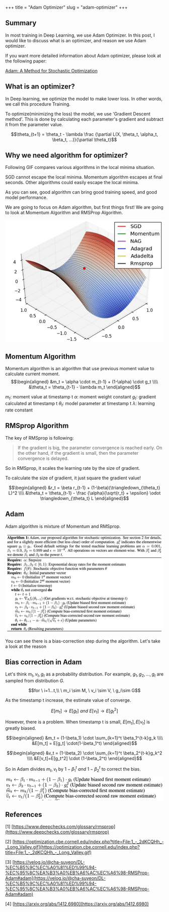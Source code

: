 +++
title = "Adam Optimizer"
slug = "adam-optimizer"
+++

## Summary
In most training in Deep Learning, we use Adam Optimizer. In this post, I would like to discuss what is an optimizer, and reason we use Adam optimizer.

If you want more detailed information about Adam optimizer, please look at the following paper:

[Adam: A Method for Stochastic Optimization](https://arxiv.org/abs/1412.6980)

## What is an optimizer?
In Deep learning, we optimize the model to make lower loss. In other words, we call this procedure Training.

To optimize(minimizing the loss) the model, we use 'Gradient Descent method'. This is done by calculating each parameter's gradient and subtract it from the parameter value.

$$\theta_{t+1} = \theta_t - \lambda \frac {\partial L(X, \theta_t, \alpha_t, \beta_t, ...)}{\partial \theta_t}$$

## Why we need algorithm for optimizer?
Following GIF compares various algorithms in the local minima situation.

SGD cannot escape the local minima. Momentum algorithm escapes at final seconds. Other algorithms could easily escape the local minima.

As you can see, good algorithm can bring good training speed, and good model performance.

We are going to focus on Adam algorithm, but first things first! We are going to look at Momentum Algorithm and RMSProp Algorithm.

<img src="optimizer.gif" alt="Comparison of various optimizers"/>

## Momentum Algorithm
Momentum algorithm is an algorithm that use previous moment value to calculate current moment.
$$\begin{aligned}
&m_t = \alpha \cdot m_{t-1} + (1-\alpha) \cdot g_t \\\\
&\theta_t = \theta_{t-1} - \lambda m_t
\end{aligned}$$

$m_t$: moment value at timestamp t
$\alpha$: moment weight constant
$g_t$: gradient calculated at timestamp t
$\theta_t$: model parameter at timestamp t
$\lambda$: learning rate constant

## RMSprop Algorithm
The key of RMSprop is following:
> If the gradient is big, the parameter convergence is reached early. On the other hand, if the gradient is small, then the parameter convergence is delayed.

So in RMSprop, it scales the learning rate by the size of gradient.

To calculate the size of gradient, it just square the gradient value!

$$\begin{aligned}
&r_t = \beta r_{t-1} + (1-\beta)(\triangledown_{\theta_t} L)^2 \\\\
&\theta_t = \theta_{t-1} - \frac {\alpha}{\sqrt{r_t} + \epsilon} \odot \triangledown_{\theta_t} L
\end{aligned}$$

## Adam
Adam algorithm is mixture of Momentum and RMSprop.

<img src="adam-algorithm.png" alt="Algorithm used in Adam Optimizer"/>

You can see there is a bias-correction step during the algorithm. Let's take a look at the reason

## Bias correction in Adam
Let's think $m_t, v_t, g_t$ as a probability distribution.
For example, $g_1, g_2, ..., g_t$ are sampled from distribution $G$.

$$for \ i=1...t,\\ \ m_i \sim  M, \ v_i \sim V, \ g_i\sim G$$

As the timestamp t increase, the estimate value of  converge.

$$E[m_t] \rightarrow E[g_t] \ and \  E[v_t] \rightarrow E[g_t^2]$$

However, there is a problem. When timestamp t is small, $E[m_t], E[v_t]$ is greatly biased.

$$\begin{aligned}
&m_t = (1-\beta_1) \cdot \sum_{k=1}^t \beta_1^{t-k}g_k \\\\
&E[m_t] = E[g_t] \cdot(1-\beta_1^t)
\end{aligned}$$

$$\begin{aligned}
&v_t = (1-\beta_2) \cdot \sum_{k=1}^t \beta_2^{t-k}g_k^2 \\\\
&E[v_t]=E[g_t^2] \cdot (1-\beta_2^t)
\end{aligned}$$

So in Adam divides $m_t, v_t$ by $1-\beta_1^t \ and \ 1-\beta_2^t$ to correct the bias.

<img src="adam-bias-correction.png" alt="Bias Correction in Adam Optimizer"/>

## References
[1] [https://www.deepchecks.com/glossary/rmsprop](https://www.deepchecks.com/glossary/rmsprop)

[2] [https://optimization.cbe.cornell.edu/index.php?title=File:1_-_2dKCQHh_-_Long_Valley.gif](https://optimization.cbe.cornell.edu/index.php?title=File:1_-_2dKCQHh_-_Long_Valley.gif)

[3] [https://velog.io/@cha-suyeon/DL-%EC%B5%9C%EC%A0%81%ED%99%94-%EC%95%8C%EA%B3%A0%EB%A6%AC%EC%A6%98-RMSProp-Adam#adam](https://velog.io/@cha-suyeon/DL-%EC%B5%9C%EC%A0%81%ED%99%94-%EC%95%8C%EA%B3%A0%EB%A6%AC%EC%A6%98-RMSProp-Adam#adam)

[4] [https://arxiv.org/abs/1412.6980](https://arxiv.org/abs/1412.6980)
